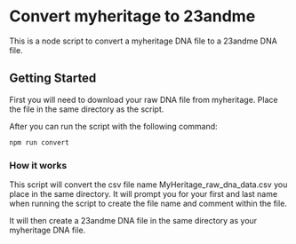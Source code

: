 # Convert myheritage to 23andme

This is a node script to convert a myheritage DNA file to a 23andme DNA file.

## Getting Started

First you will need to download your raw DNA file from myheritage. Place the file in the same directory as the script.

After you can run the script with the following command:

```bash
npm run convert
```

### How it works

This script will convert the csv file name MyHeritage_raw_dna_data.csv you place in the same directory. It will prompt you for your first and last name when running the script to create the file name and comment within the file.

It will then create a 23andme DNA file in the same directory as your myheritage DNA file.
